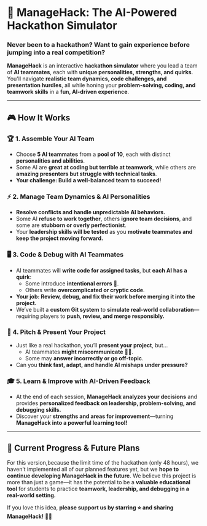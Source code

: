# 🚀 ManageHack: The AI-Powered Hackathon Simulator  

### **Never been to a hackathon? Want to gain experience before jumping into a real competition?**  
**ManageHack** is an interactive **hackathon simulator** where you lead a team of **AI teammates**, each with **unique personalities, strengths, and quirks**. You'll navigate **realistic team dynamics, code challenges, and presentation hurdles**, all while honing your **problem-solving, coding, and teamwork skills** in a **fun, AI-driven experience**.

---

## 🎮 How It Works  

### 🏆 1. **Assemble Your AI Team**  
- Choose **5 AI teammates** from a **pool of 10**, each with distinct **personalities and abilities**.  
- Some AI are **great at coding but terrible at teamwork**, while others are **amazing presenters but struggle with technical tasks**.  
- **Your challenge: Build a well-balanced team to succeed!**  

### ⚡ 2. **Manage Team Dynamics & AI Personalities**  
- **Resolve conflicts and handle unpredictable AI behaviors.**  
- Some AI **refuse to work together**, others **ignore team decisions**, and some are **stubborn or overly perfectionist**.  
- Your **leadership skills will be tested** as you **motivate teammates and keep the project moving forward.**  

### 🖥 3. **Code & Debug with AI Teammates**  
- AI teammates will **write code for assigned tasks**, but **each AI has a quirk**:  
  - Some introduce **intentional errors** 🐛.  
  - Others write **overcomplicated or cryptic code**.  
- **Your job: Review, debug, and fix their work before merging it into the project.**  
- We’ve built a **custom Git system** to **simulate real-world collaboration**—requiring players to **push, review, and merge responsibly.**  

### 🎤 4. **Pitch & Present Your Project**  
- Just like a real hackathon, you’ll **present your project**, but…  
  - AI teammates **might miscommunicate** 🤦‍♂️.  
  - Some may **answer incorrectly or go off-topic**.  
- Can you **think fast, adapt, and handle AI mishaps under pressure?**  

### 🎓 5. **Learn & Improve with AI-Driven Feedback**  
- At the end of each session, **ManageHack analyzes your decisions** and provides **personalized feedback on leadership, problem-solving, and debugging skills.**  
- Discover your **strengths and areas for improvement**—turning **ManageHack into a powerful learning tool!**  

---

## 🚧 Current Progress & Future Plans  
For this version,because the limit time of the hackathon (only 48 hours), we haven’t implemented all of our planned features yet, but we **hope to continue developing ManageHack in the future**. We believe this project is more than just a game—it has the potential to be a **valuable educational tool** for students to practice **teamwork, leadership, and debugging in a real-world setting.**  

If you love this idea, **please support us by starring ⭐ and sharing ManageHack!** 🚀🔥  


